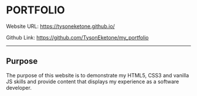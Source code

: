 # PORTFOLIO

Website URL: https://tysoneketone.github.io/

Github Link: https://github.com/TysonEketone/my_portfolio

---
## Purpose
The purpose of this website is to demonstrate my HTML5, CSS3 and vanilla JS skills and provide content that displays my experience as a software developer.